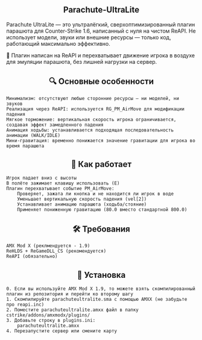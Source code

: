 <h2 align="center">Parachute-UltraLite</h2>
Parachute UltraLite — это ультралёгкий, сверхоптимизированный плагин парашюта для Counter-Strike 1.6, написанный с нуля на чистом ReAPI. Не использует модели, звуки или внешние ресурсы — только код, работающий максимально эффективно.

🚀 Плагин написан на ReAPI и перехватывает движение игрока в воздухе для эмуляции парашюта, без лишней нагрузки на сервер.

<h2 align="center">🔍 Основные особенности</h2>

    Минимализм: отсутствуют любые сторонние ресурсы — ни моделей, ни звуков
    Реализация через ReAPI: используется RG_PM_AirMove для модификации падения
    Мягкое торможение: вертикальная скорость игрока ограничивается, создавая эффект замедленного падения
    Анимация ходьбы: устанавливается подходящая последовательность анимации (WALK/IDLE)
    Мини-гравитация: временно понижается значение гравитации для игрока во время парашюта


<h2 align="center">🧠 Как работает</h2>

    Игрок падает вниз с высоты
    В полёте зажимает клавишу использовать (E)
    Плагин перехватывает событие PM_AirMove:
        Проверяет, зажата ли кнопка и не находится ли игрок в воде
        Уменьшает вертикальную скорость падения (vel[2])
        Устанавливает анимацию парашюта (ходьба/стояние)
        Применяет пониженную гравитацию (80.0 вместо стандартной 800.0)

<h2 align="center">🛠️ Требования</h2>

    AMX Mod X (реклмендуется - 1.9)
    ReHLDS + ReGameDLL_CS (рекомендуется)
    ReAPI (обязательно)

<h2 align="center">🔧 Установка</h2>

    0. Если вы используйте AMX Mod X 1.9, то можете взять скомпилированный плагин из репозитория и перейти ко второму шагу
    1. Скомпилируйте parachuteultralite.sma с помощью AMXX (не забудьте про reapi.inc)
    2. Поместите parachuteultralite.amxx файл в папку cstrike/addons/amxmodx/plugins/
    3. Добавьте строку в plugins.ini:
        parachuteultralite.amxx
    4. Перезапустите сервер или смените карту
